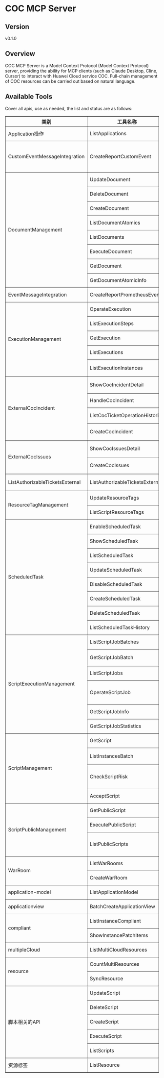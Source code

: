 # COC MCP Server 


## Version
v0.1.0

## Overview

COC MCP Server is a Model Context Protocol (Model Context Protocol) server, providing the ability for MCP clients (such as Claude Desktop, Cline, Cursor) to interact with Huawei Cloud service COC. Full-chain management of COC resources can be carried out based on natural language.

## Available Tools
Cover all apis, use as needed, the list and status are as follows:

<html>
    <head></head>
    <body>
        <table border="1" cellspacing="0" cellpadding="5">
            <tbody>
                <tr>
                    <th>类别</th>
                    <th>工具名称</th>
                    <th>功能描述</th>
                    <th>状态</th>
                </tr>
                <tr>
                    <td rowspan="1">Application操作</td>
                    <td>ListApplications</td>
                    <td>查询应用平台列表。</td>
                    <td>To be tested</td>
                </tr>
                <tr>
                    <td rowspan="1">CustomEventMessageIntegration</td>
                    <td>CreateReportCustomEvent</td>
                    <td>支持租户将自开发的监控系统按照标准化集成至COC,集成后告警会按照标准格式上报至COC告警中心</td>
                    <td>To be tested</td>
                </tr>
                <tr>
                    <td rowspan="8">DocumentManagement</td>
                    <td>UpdateDocument</td>
                    <td>修改自定义作业</td>
                    <td>To be tested</td>
                </tr>
                <tr>
                    <td>DeleteDocument</td>
                    <td>删除自定义作业</td>
                    <td>To be tested</td>
                </tr>
                <tr>
                    <td>CreateDocument</td>
                    <td>创建自定义作业</td>
                    <td>To be tested</td>
                </tr>
                <tr>
                    <td>ListDocumentAtomics</td>
                    <td>获取原子能力列表</td>
                    <td>To be tested</td>
                </tr>
                <tr>
                    <td>ListDocuments</td>
                    <td>查询自定义作业列表</td>
                    <td>To be tested</td>
                </tr>
                <tr>
                    <td>ExecuteDocument</td>
                    <td>执行自定义作业</td>
                    <td>To be tested</td>
                </tr>
                <tr>
                    <td>GetDocument</td>
                    <td>查询自定义作业详情</td>
                    <td>To be tested</td>
                </tr>
                <tr>
                    <td>GetDocumentAtomicInfo</td>
                    <td>获取原子能力详细</td>
                    <td>To be tested</td>
                </tr>
                <tr>
                    <td rowspan="1">EventMessageIntegration</td>
                    <td>CreateReportPrometheusEvent</td>
                    <td>Prometheus事件接入</td>
                    <td>To be tested</td>
                </tr>
                <tr>
                    <td rowspan="5">ExecutionManagement</td>
                    <td>OperateExecution</td>
                    <td>操作工单</td>
                    <td>To be tested</td>
                </tr>
                <tr>
                    <td>ListExecutionSteps</td>
                    <td>查询工单步骤详情</td>
                    <td>To be tested</td>
                </tr>
                <tr>
                    <td>GetExecution</td>
                    <td>查询作业工单详情</td>
                    <td>To be tested</td>
                </tr>
                <tr>
                    <td>ListExecutions</td>
                    <td>查询作业工单列表</td>
                    <td>To be tested</td>
                </tr>
                <tr>
                    <td>ListExecutionInstances</td>
                    <td>查询工单步骤批次实例,如脚本分批操作里的ECS实例</td>
                    <td>To be tested</td>
                </tr>
                <tr>
                    <td rowspan="4">ExternalCocIncident</td>
                    <td>ShowCocIncidentDetail</td>
                    <td>ShowCocIncidentDetail 获取事件单详细</td>
                    <td>To be tested</td>
                </tr>
                <tr>
                    <td>HandleCocIncident</td>
                    <td>HandleCocIncident 处理事件单</td>
                    <td>To be tested</td>
                </tr>
                <tr>
                    <td>ListCocTicketOperationHistories</td>
                    <td>ListCocTicketOperationHistories 获取事件单历史</td>
                    <td>To be tested</td>
                </tr>
                <tr>
                    <td>CreateCocIncident</td>
                    <td>CreateExternalIncident 创建事件单</td>
                    <td>To be tested</td>
                </tr>
                <tr>
                    <td rowspan="2">ExternalCocIssues</td>
                    <td>ShowCocIssuesDetail</td>
                    <td>ShowCocIssuesDetail 获取事件单详细</td>
                    <td>To be tested</td>
                </tr>
                <tr>
                    <td>CreateCocIssues</td>
                    <td>CreateExternalIssues 创建问题单</td>
                    <td>To be tested</td>
                </tr>
                <tr>
                    <td rowspan="1">ListAuthorizableTicketsExternal</td>
                    <td>ListAuthorizableTicketsExternal</td>
                    <td>查询COC可授权单列表(变更单号、事件单号、warroom和告警)</td>
                    <td>To be tested</td>
                </tr>
                <tr>
                    <td rowspan="2">ResourceTagManagement</td>
                    <td>UpdateResourceTags</td>
                    <td>更新资源标签</td>
                    <td>To be tested</td>
                </tr>
                <tr>
                    <td>ListScriptResourceTags</td>
                    <td>查询资源标签列表</td>
                    <td>To be tested</td>
                </tr>
                <tr>
                    <td rowspan="8">ScheduledTask</td>
                    <td>EnableScheduledTask</td>
                    <td>Enable scheduled task by id</td>
                    <td>To be tested</td>
                </tr>
                <tr>
                    <td>ShowScheduledTask</td>
                    <td>Get ScheduledTask info by id</td>
                    <td>To be tested</td>
                </tr>
                <tr>
                    <td>ListScheduledTask</td>
                    <td>Get ScheduledTask infos</td>
                    <td>To be tested</td>
                </tr>
                <tr>
                    <td>UpdateScheduledTask</td>
                    <td>Update ScheduledTask</td>
                    <td>To be tested</td>
                </tr>
                <tr>
                    <td>DisableScheduledTask</td>
                    <td>Disable scheduled task by id</td>
                    <td>To be tested</td>
                </tr>
                <tr>
                    <td>CreateScheduledTask</td>
                    <td>Create Scheduled Task</td>
                    <td>To be tested</td>
                </tr>
                <tr>
                    <td>DeleteScheduledTask</td>
                    <td>Delete scheduled task by id</td>
                    <td>To be tested</td>
                </tr>
                <tr>
                    <td>ListScheduledTaskHistory</td>
                    <td>get scheduled task history list</td>
                    <td>To be tested</td>
                </tr>
                <tr>
                    <td rowspan="6">ScriptExecutionManagement</td>
                    <td>ListScriptJobBatches</td>
                    <td>查询:批次列表</td>
                    <td>To be tested</td>
                </tr>
                <tr>
                    <td>GetScriptJobBatch</td>
                    <td>查询:批次详情,分页获取批次中的实例列表。</td>
                    <td>To be tested</td>
                </tr>
                <tr>
                    <td>ListScriptJobs</td>
                    <td>查询作业工单列表,分页查询</td>
                    <td>To be tested</td>
                </tr>
                <tr>
                    <td>OperateScriptJob</td>
                    <td>操作类型:取消实例、跳过批次、取消整个工单、暂停整个工单、继续整个工单</td>
                    <td>To be tested</td>
                </tr>
                <tr>
                    <td>GetScriptJobInfo</td>
                    <td>查询执行:基本信息</td>
                    <td>To be tested</td>
                </tr>
                <tr>
                    <td>GetScriptJobStatistics</td>
                    <td>查询:实例状态统计信息。</td>
                    <td>To be tested</td>
                </tr>
                <tr>
                    <td rowspan="4">ScriptManagement</td>
                    <td>GetScript</td>
                    <td>获取脚本详情</td>
                    <td>To be tested</td>
                </tr>
                <tr>
                    <td>ListInstancesBatch</td>
                    <td>根据分批策略获取分批结果,只支持自动分批:</td>
                    <td>To be tested</td>
                </tr>
                <tr>
                    <td>CheckScriptRisk</td>
                    <td>根据作业内容,对作业评估风险,返回相关分析的结果和信息,结果仅供参考。</td>
                    <td>To be tested</td>
                </tr>
                <tr>
                    <td>AcceptScript</td>
                    <td>功能:审批脚本。</td>
                    <td>To be tested</td>
                </tr>
                <tr>
                    <td rowspan="3">ScriptPublicManagement</td>
                    <td>GetPublicScript</td>
                    <td>展示公共脚本详情</td>
                    <td>To be tested</td>
                </tr>
                <tr>
                    <td>ExecutePublicScript</td>
                    <td>执行公共脚本</td>
                    <td>To be tested</td>
                </tr>
                <tr>
                    <td>ListPublicScripts</td>
                    <td>获取公共脚本列表,分页逻辑:采用limit+marker方式,提高分页效率。用自增id作为marker参数</td>
                    <td>To be tested</td>
                </tr>
                <tr>
                    <td rowspan="2">WarRoom</td>
                    <td>ListWarRooms</td>
                    <td>查询租户区WarRoom信息列表</td>
                    <td>To be tested</td>
                </tr>
                <tr>
                    <td>CreateWarRoom</td>
                    <td>创建租户区WarRoom</td>
                    <td>To be tested</td>
                </tr>
                <tr>
                    <td rowspan="1">application-model</td>
                    <td>ListApplicationModel</td>
                    <td>查询下一级的子应用、组件、分组</td>
                    <td>To be tested</td>
                </tr>
                <tr>
                    <td rowspan="1">applicationview</td>
                    <td>BatchCreateApplicationView</td>
                    <td>批量创建应用视图</td>
                    <td>To be tested</td>
                </tr>
                <tr>
                    <td rowspan="2">compliant</td>
                    <td>ListInstanceCompliant</td>
                    <td>分页获取节点合规性报告</td>
                    <td>To be tested</td>
                </tr>
                <tr>
                    <td>ShowInstancePatchItems</td>
                    <td>分页获取节点补丁详情</td>
                    <td>To be tested</td>
                </tr>
                <tr>
                    <td rowspan="1">multipleCloud</td>
                    <td>ListMultiCloudResources</td>
                    <td>查询用户在云厂商中的资源</td>
                    <td>To be tested</td>
                </tr>
                <tr>
                    <td rowspan="2">resource</td>
                    <td>CountMultiResources</td>
                    <td>查询用户各种资源总数</td>
                    <td>To be tested</td>
                </tr>
                <tr>
                    <td>SyncResource</td>
                    <td>从RMS同步用户所有资源</td>
                    <td>To be tested</td>
                </tr>
                <tr>
                    <td rowspan="5">脚本相关的API</td>
                    <td>UpdateScript</td>
                    <td></td>
                    <td>To be tested</td>
                </tr>
                <tr>
                    <td>DeleteScript</td>
                    <td></td>
                    <td>To be tested</td>
                </tr>
                <tr>
                    <td>CreateScript</td>
                    <td></td>
                    <td>To be tested</td>
                </tr>
                <tr>
                    <td>ExecuteScript</td>
                    <td></td>
                    <td>To be tested</td>
                </tr>
                <tr>
                    <td>ListScripts</td>
                    <td></td>
                    <td>To be tested</td>
                </tr>
                <tr>
                    <td rowspan="1">资源标签</td>
                    <td>ListResource</td>
                    <td>根据标签过滤资源。</td>
                    <td>To be tested</td>
                </tr>
            </tbody>
        </table>
    </body>
</html>
